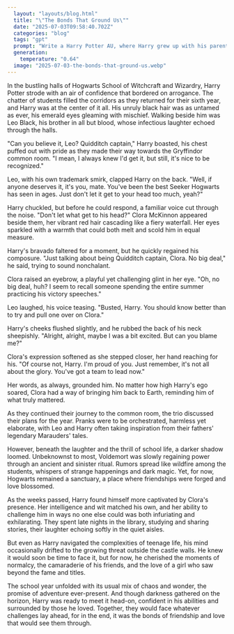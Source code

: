 ```yaml
---
  layout: "layouts/blog.html"
  title: "\"The Bonds That Ground Us\""
  date: "2025-07-03T09:58:40.702Z"
  categories: "blog"
  tags: "gpt"
  prompt: "Write a Harry Potter AU, where Harry grew up with his parents James and Lily Potter. He's self-confident, a bit arrogant but kindhearted. He loves nothing more than to prank alongside his brother in all but blood...Leo Black (son of Sirius Black and Mary MacDonald). Now he embarks on his 6th year where he's bragging to his friends that he's quidditch captain....until his smoking hot redheaded girlfriend Clora McKinnon (the only one who can keep him grounded) smacks his ego down. Harry navigates school life in a large story, pranks, falls more and more in love whilst Voldemort is ressurected by an ancient ritual."
  generation: 
    temperature: "0.64"
  image: "2025-07-03-the-bonds-that-ground-us.webp"
---
```

In the bustling halls of Hogwarts School of Witchcraft and Wizardry, Harry Potter strode with an air of confidence that bordered on arrogance. The chatter of students filled the corridors as they returned for their sixth year, and Harry was at the center of it all. His unruly black hair was as untamed as ever, his emerald eyes gleaming with mischief. Walking beside him was Leo Black, his brother in all but blood, whose infectious laughter echoed through the halls.

"Can you believe it, Leo? Quidditch captain," Harry boasted, his chest puffed out with pride as they made their way towards the Gryffindor common room. "I mean, I always knew I'd get it, but still, it's nice to be recognized."

Leo, with his own trademark smirk, clapped Harry on the back. "Well, if anyone deserves it, it's you, mate. You've been the best Seeker Hogwarts has seen in ages. Just don't let it get to your head too much, yeah?"

Harry chuckled, but before he could respond, a familiar voice cut through the noise. "Don't let what get to his head?" Clora McKinnon appeared beside them, her vibrant red hair cascading like a fiery waterfall. Her eyes sparkled with a warmth that could both melt and scold him in equal measure.

Harry's bravado faltered for a moment, but he quickly regained his composure. "Just talking about being Quidditch captain, Clora. No big deal," he said, trying to sound nonchalant.

Clora raised an eyebrow, a playful yet challenging glint in her eye. "Oh, no big deal, huh? I seem to recall someone spending the entire summer practicing his victory speeches."

Leo laughed, his voice teasing. "Busted, Harry. You should know better than to try and pull one over on Clora."

Harry's cheeks flushed slightly, and he rubbed the back of his neck sheepishly. "Alright, alright, maybe I was a bit excited. But can you blame me?"

Clora's expression softened as she stepped closer, her hand reaching for his. "Of course not, Harry. I'm proud of you. Just remember, it's not all about the glory. You've got a team to lead now."

Her words, as always, grounded him. No matter how high Harry's ego soared, Clora had a way of bringing him back to Earth, reminding him of what truly mattered.

As they continued their journey to the common room, the trio discussed their plans for the year. Pranks were to be orchestrated, harmless yet elaborate, with Leo and Harry often taking inspiration from their fathers' legendary Marauders' tales.

However, beneath the laughter and the thrill of school life, a darker shadow loomed. Unbeknownst to most, Voldemort was slowly regaining power through an ancient and sinister ritual. Rumors spread like wildfire among the students, whispers of strange happenings and dark magic. Yet, for now, Hogwarts remained a sanctuary, a place where friendships were forged and love blossomed.

As the weeks passed, Harry found himself more captivated by Clora's presence. Her intelligence and wit matched his own, and her ability to challenge him in ways no one else could was both infuriating and exhilarating. They spent late nights in the library, studying and sharing stories, their laughter echoing softly in the quiet aisles.

But even as Harry navigated the complexities of teenage life, his mind occasionally drifted to the growing threat outside the castle walls. He knew it would soon be time to face it, but for now, he cherished the moments of normalcy, the camaraderie of his friends, and the love of a girl who saw beyond the fame and titles.

The school year unfolded with its usual mix of chaos and wonder, the promise of adventure ever-present. And though darkness gathered on the horizon, Harry was ready to meet it head-on, confident in his abilities and surrounded by those he loved. Together, they would face whatever challenges lay ahead, for in the end, it was the bonds of friendship and love that would see them through.
